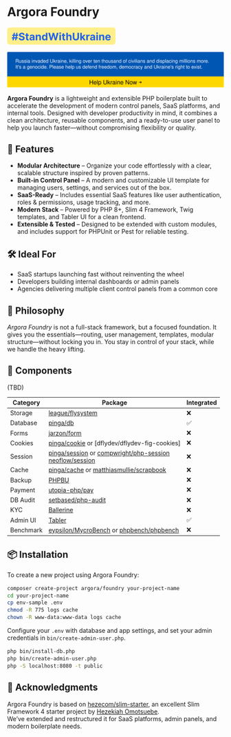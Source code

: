 # Argora Foundry

[![StandWithUkraine](https://raw.githubusercontent.com/vshymanskyy/StandWithUkraine/main/badges/StandWithUkraine.svg)](https://github.com/vshymanskyy/StandWithUkraine/blob/main/docs/README.md)

[![SWUbanner](https://raw.githubusercontent.com/vshymanskyy/StandWithUkraine/main/banner2-direct.svg)](https://github.com/vshymanskyy/StandWithUkraine/blob/main/docs/README.md)

**Argora Foundry** is a lightweight and extensible PHP boilerplate built to accelerate the development of modern control panels, SaaS platforms, and internal tools. Designed with developer productivity in mind, it combines a clean architecture, reusable components, and a ready-to-use user panel to help you launch faster—without compromising flexibility or quality.

## 🚀 Features

- **Modular Architecture** – Organize your code effortlessly with a clear, scalable structure inspired by proven patterns.
- **Built-in Control Panel** – A modern and customizable UI template for managing users, settings, and services out of the box.
- **SaaS-Ready** – Includes essential SaaS features like user authentication, roles & permissions, usage tracking, and more.
- **Modern Stack** – Powered by PHP 8+, Slim 4 Framework, Twig templates, and Tabler UI for a clean frontend.
- **Extensible & Tested** – Designed to be extended with custom modules, and includes support for PHPUnit or Pest for reliable testing.

## 🛠️ Ideal For

- SaaS startups launching fast without reinventing the wheel  
- Developers building internal dashboards or admin panels  
- Agencies delivering multiple client control panels from a common core

## 🧱 Philosophy

*Argora Foundry* is not a full-stack framework, but a focused foundation. It gives you the essentials—routing, user management, templates, modular structure—without locking you in. You stay in control of your stack, while we handle the heavy lifting.

## 🧩 Components

(TBD)

| Category | Package | Integrated |
| --- | --- | --- |
| Storage | [league/flysystem](https://packagist.org/packages/league/flysystem) | ❌ |
| Database | [pinga/db](https://packagist.org/packages/pinga/db) | ✅ |
| Forms | [jarzon/form](https://packagist.org/packages/jarzon/form) | ❌ |
| Cookies | [pinga/cookie](https://packagist.org/packages/pinga/cookie) or [dflydev/dflydev-fig-cookies] | ❌ |(https://packagist.org/packages/dflydev/dflydev-fig-cookies) | ❌ |
| Session | [pinga/session](https://packagist.org/packages/pinga/session) or [compwright/php-session](compwright/php-session)<br>[neoflow/session](neoflow/session) | ❌ |
| Cache | [pinga/cache](https://github.com/getpinga/cache) or [matthiasmullie/scrapbook](https://packagist.org/packages/matthiasmullie/scrapbook) | ❌ |
| Backup | [PHPBU](https://phpbu.de/) | ❌ |
| Payment | [utopia-php/pay](https://packagist.org/packages/utopia-php/pay) | ❌ |
| DB Audit | [setbased/php-audit](https://packagist.org/packages/setbased/php-audit) | ❌ |
| KYC | [Ballerine](https://github.com/ballerine-io/ballerine) | ❌ | N/A | ❌ |
| Admin UI | [Tabler](https://github.com/tabler/tabler) | ✅ | ❌ | ❌ |
| Benchmark | [eypsilon/MycroBench](https://packagist.org/packages/eypsilon/MycroBench) or [phpbench/phpbench](https://packagist.org/packages/phpbench/phpbench) | ❌ |

## 📦 Installation

To create a new project using Argora Foundry:

```bash
composer create-project argora/foundry your-project-name
cd your-project-name
cp env-sample .env
chmod -R 775 logs cache
chown -R www-data:www-data logs cache
```

Configure your `.env` with database and app settings, and set your admin credentials in `bin/create-admin-user.php`.

```bash
php bin/install-db.php
php bin/create-admin-user.php
php -S localhost:8080 -t public
```

## 🙏 Acknowledgments

Argora Foundry is based on [hezecom/slim-starter](https://github.com/omotsuebe/slim-starter), an excellent Slim Framework 4 starter project by [Hezekiah Omotsuebe](https://github.com/omotsuebe).  
We’ve extended and restructured it for SaaS platforms, admin panels, and modern boilerplate needs.